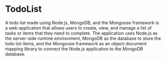 # TodoList
A todo list made using Node.js, MongoDB, and the Mongoose framework is a web application that allows users to create, view, and manage a list of tasks or items that they need to complete. The application uses Node.js as the server-side runtime environment, MongoDB as the database to store the todo list items, and the Mongoose framework as an object-document mapping library to connect the Node.js application to the MongoDB database.
